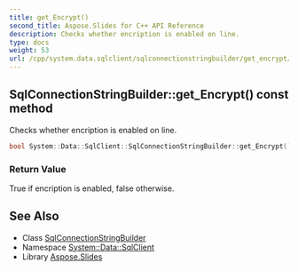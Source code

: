 ```yaml
---
title: get_Encrypt()
second_title: Aspose.Slides for C++ API Reference
description: Checks whether encription is enabled on line.
type: docs
weight: 53
url: /cpp/system.data.sqlclient/sqlconnectionstringbuilder/get_encrypt/
---
```

## SqlConnectionStringBuilder::get_Encrypt() const method


Checks whether encription is enabled on line.

```cpp
bool System::Data::SqlClient::SqlConnectionStringBuilder::get_Encrypt() const
```


### Return Value

True if encription is enabled, false otherwise.

## See Also

* Class [SqlConnectionStringBuilder](./)
* Namespace [System::Data::SqlClient](../)
* Library [Aspose.Slides](../../)